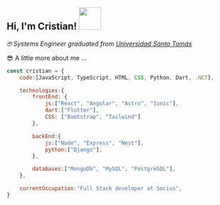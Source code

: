 <h2>Hi, I'm Cristian! <img src="https://media1.giphy.com/media/kZzY6eKKPdIjK/giphy.gif?cid=ecf05e47olliqr5k0x7k5adjd8pfgqn63fev9u005cnkbs23&rid=giphy.gif&ct=g" width="50"></h2> 

<p>
  <em>
    &#129299 Systems Engineer graduated from <a href="https://www.santototunja.edu.co/" target="_blank">Universidad Santo Tomás</a>       </em> 
</p> 

<p>&#128526 A little more about me ...</p>

```javascript
const cristian = {
    code:[JavaScript, TypeScript, HTML, CSS, Python, Dart, .NET],

    technologies:{
        frontEnd: {
            js:["React", "Angular", "Astro", "Ionic"],
            dart:["Flutter"],
            CSS: ["Bootstrap", "Tailwind"]
        },

        backEnd:{
            js:["Node", "Express", "Nest"],
            python:["Django"],
        },

        databases:["MongoDb", "MySQL", "PostgreSQL"],
    },

    currentOccupation:"Full Stack developer at Socius",
}
```
